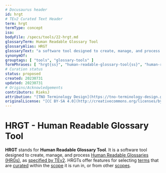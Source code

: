 ```yaml
---
# Docusaurus header
id: hrgt
# TEv2 Curated Text Header
term: hrgt
termType: concept
isa:
bodyFile: /specs/tools/22-hrgt.md
glossaryTerm: Human Readable Glossary Tool
glossaryAlias: HRGT
glossaryText: "a software tool designed to create, manage, and process [Human Readable Glossaries (HRGs)](@), as [specified by TEv2](hrgt@). HRGTs offer features for selecting [terms](@) that are [curated](@) within the [scope](@) it is run in, or from other [scopes](@)."
synonymOf:
grouptags: [ "tools", "glossary-tools" ]
formPhrases: [ "hrgt{ss}", "human-readable-glossary-tool{ss}", "human-readable-glossary-tool{ss}-hrgt{ss}", "hrgt{ss}-human-readable-glossary-tool{ss}" ]
# Curation status
status: proposed
created: 20230731
updated: 20230731
# Origins/Acknowledgements
contributors: RieksJ
attribution: "[TNO Terminology Design](https://tno-terminology-design.github.io/tev2-specifications/docs)"
originalLicense: "[CC BY-SA 4.0](http://creativecommons.org/licenses/by-sa/4.0/?ref=chooser-v1)"
---
```


# HRGT - Human Readable Glossary Tool

**HRGT** stands for **Human Readable Glossary Tool**. It is a software tool designed to create, manage, and process [Human Readable Glossaries (HRGs)](@), as [specified by TEv2](hrgt@). HRGTs offer features for selecting [terms](@) that are [curated](@) within the [scope](@) it is run in, or from other [scopes](@).
